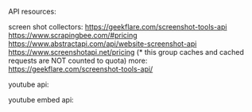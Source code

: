 API resources:

screen shot collectors:
https://geekflare.com/screenshot-tools-api
https://www.scrapingbee.com/#pricing
https://www.abstractapi.com/api/website-screenshot-api
https://www.screenshotapi.net/pricing  (* this group caches and cached requests are NOT counted to quota)
more: https://geekflare.com/screenshot-tools-api/

youtube api:

youtube embed api:



